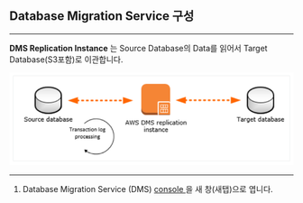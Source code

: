 ## Database Migration Service 구성

---

**DMS Replication Instance** 는 Source Database의 Data를 읽어서 Target Database(S3포함)로 이관합니다.

![image-20220417105436517](images/image-20220417105436517.png)

---

1. Database Migration Service (DMS) [console ](https://console.aws.amazon.com/dms/v2/home#) 을 새 창(새탭)으로 엽니다.


































